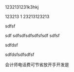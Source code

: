 1232131231k3hkj


123213
1
23213123213

sdfsf

sdf
sdfsdfsdfsdfsfsdf
sdfsf



sdfdsf


sdfdsfsdfsdfsf

会计师电话费可节省放开手开发是